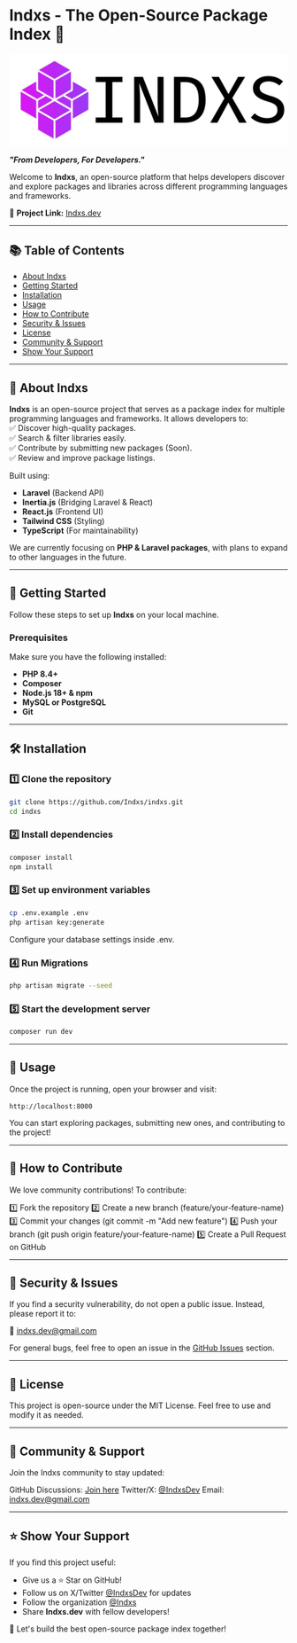 # Indxs - The Open-Source Package Index 🚀

![Indxs Logo](public/assets/images/Indxs-logo-cover.jpg)

**_"From Developers, For Developers."_**

Welcome to **Indxs**, an open-source platform that helps developers discover and explore packages and libraries across different programming languages and frameworks.

<!-- TODO: uncomment later -->
<!-- [![GitHub stars](https://img.shields.io/github/stars/Indxs/indxs?style=social)](https://github.com/Indxs/indxs)
[![GitHub forks](https://img.shields.io/github/forks/Indxs/indxs?style=social)](https://github.com/Indxs/indxs) -->

🔗 **Project Link:** [Indxs.dev](https://indxs.dev)

---

## 📚 Table of Contents

- [About Indxs](#-about-indxs)
- [Getting Started](#-getting-started)
- [Installation](#-installation)
- [Usage](#-usage)
- [How to Contribute](#-how-to-contribute)
- [Security & Issues](#-security--issues)
- [License](#-license)
- [Community & Support](#-community--support)
- [Show Your Support](#-show-your-support)

---

## 📖 About Indxs

**Indxs** is an open-source project that serves as a package index for multiple programming languages and frameworks. It allows developers to:  
✅ Discover high-quality packages.  
✅ Search & filter libraries easily.  
✅ Contribute by submitting new packages (Soon).  
✅ Review and improve package listings.

Built using:

- **Laravel** (Backend API)
- **Inertia.js** (Bridging Laravel & React)
- **React.js** (Frontend UI)
- **Tailwind CSS** (Styling)
- **TypeScript** (For maintainability)

We are currently focusing on **PHP & Laravel packages**, with plans to expand to other languages in the future.

---

## 🚀 Getting Started

Follow these steps to set up **Indxs** on your local machine.

### Prerequisites

Make sure you have the following installed:

- **PHP 8.4+**
- **Composer**
- **Node.js 18+ & npm**
- **MySQL or PostgreSQL**
- **Git**

---

## 🛠 Installation

### 1️⃣ Clone the repository

```sh
git clone https://github.com/Indxs/indxs.git
cd indxs
```

### 2️⃣ Install dependencies

```sh
composer install
npm install
```

### 3️⃣ Set up environment variables

```sh
cp .env.example .env
php artisan key:generate
```

Configure your database settings inside .env.

### 4️⃣ Run Migrations

```sh
php artisan migrate --seed
```

### 5️⃣ Start the development server

```sh
composer run dev
```

---

## 🎯 Usage

Once the project is running, open your browser and visit:

```plaintext
http://localhost:8000
```

You can start exploring packages, submitting new ones, and contributing to the project!

---

## 🤝 How to Contribute

We love community contributions! To contribute:

1️⃣ Fork the repository
2️⃣ Create a new branch (feature/your-feature-name)
3️⃣ Commit your changes (git commit -m "Add new feature")
4️⃣ Push your branch (git push origin feature/your-feature-name)
5️⃣ Create a Pull Request on GitHub

---

## 🔐 Security & Issues

If you find a security vulnerability, do not open a public issue. Instead, please report it to:

📧 [indxs.dev@gmail.com](mailto:indxs.dev@gmail.com)

For general bugs, feel free to open an issue in the [GitHub Issues](https://github.com/Indxs/indxs/issues) section.

---

## 📜 License

This project is open-source under the MIT License. Feel free to use and modify it as needed.

---

## 💬 Community & Support

Join the Indxs community to stay updated:

GitHub Discussions: [Join here](https://github.com/Indxs/indxs/discussions)
Twitter/X: [@IndxsDev](https://x.com/IndxsDev)
Email: [indxs.dev@gmail.com](mailto:indxs.dev@gmail.com)

---

## ⭐ Show Your Support

If you find this project useful:

- Give us a ⭐ Star on GitHub!
- Follow us on X/Twitter [@IndxsDev](https://x.com/IndxsDev) for updates
- Follow the organization [@Indxs](https://github.com/Indxs)
- Share **Indxs.dev** with fellow developers!

🚀 Let's build the best open-source package index together!
